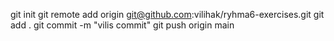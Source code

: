 git init
git remote add origin git@github.com:vilihak/ryhma6-exercises.git
git add .
git commit -m "vilis commit"
git push origin main